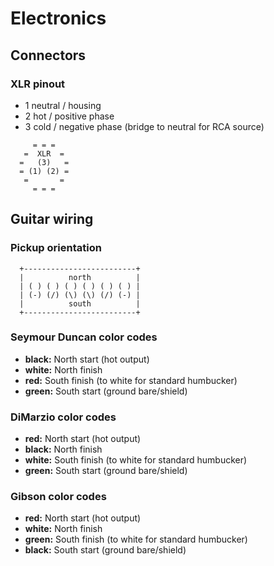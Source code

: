 # Electronics

## Connectors

### XLR pinout

* 1 neutral / housing
* 2 hot / positive phase
* 3 cold / negative phase (bridge to neutral for RCA source)

```
     = = = 
   =  XLR  =
  =   (3)   =
  = (1) (2) =
   =       =
     = = =
```

## Guitar wiring

### Pickup orientation

```
  +-------------------------+
  |          north          |
  | ( ) ( ) ( ) ( ) ( ) ( ) |
  | (-) (/) (\) (\) (/) (-) |
  |          south          |
  +-------------------------+
```

### Seymour Duncan color codes

* **black:** North start (hot output)
* **white:** North finish
* **red:** South finish (to white for standard humbucker)
* **green:** South start (ground bare/shield)

### DiMarzio color codes

* **red:** North start (hot output)
* **black:** North finish
* **white:** South finish (to white for standard humbucker)
* **green:** South start (ground bare/shield)

### Gibson color codes

* **red:** North start (hot output)
* **white:** North finish
* **green:** South finish (to white for standard humbucker)
* **black:** South start (ground bare/shield)
